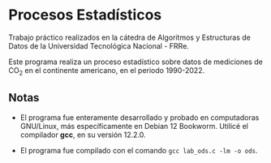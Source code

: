 # Procesos Estadísticos
Trabajo práctico realizados en la cátedra de Algoritmos y Estructuras de Datos de la Universidad Tecnológica Nacional - FRRe.

Este programa realiza un proceso estadístico sobre datos de mediciones de CO<sub>2</sub> en el continente americano, en el periodo 1990-2022. 

## Notas
* El programa fue enteramente desarrollado y probado en computadoras GNU/Linux, más específicamente en Debian 12 Bookworm. Utilicé el compilador **gcc**, en su versión 12.2.0.

* El programa fue compilado con el comando `gcc lab_ods.c -lm -o ods`.
